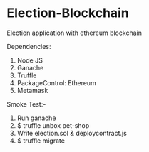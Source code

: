 # Election-Blockchain
Election application with ethereum blockchain

Dependencies:
1) Node JS
2) Ganache
3) Truffle
4) PackageControl: Ethereum
5) Metamask

Smoke Test:-
1) Run ganache
2) $ truffle unbox pet-shop
3) Write election.sol & deploycontract.js
4) $ truffle migrate

